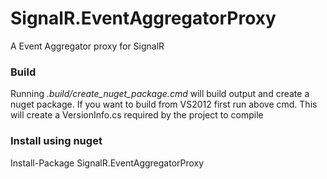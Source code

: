 SignalR.EventAggregatorProxy
============================

A Event Aggregator proxy for SignalR

### Build
Running _.build/create_nuget_package.cmd_ will build output and create a nuget package.
If you want to build from VS2012 first run above cmd.
This will create a VersionInfo.cs required by the project to compile

### Install using nuget
Install-Package SignalR.EventAggregatorProxy 
